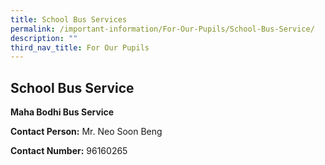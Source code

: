 ```yaml
---
title: School Bus Services
permalink: /important-information/For-Our-Pupils/School-Bus-Service/
description: ""
third_nav_title: For Our Pupils
---
```

## School Bus Service

**Maha Bodhi Bus Service**

**Contact Person:** Mr. Neo Soon Beng  

**Contact Number:** 96160265